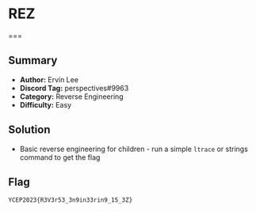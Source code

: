 # REZ
===

## Summary
* **Author:** Ervin Lee
* **Discord Tag:** perspectives#9963
* **Category:** Reverse Engineering
* **Difficulty:** Easy

## Solution
- Basic reverse engineering for children - run a simple `ltrace` or strings command to get the flag

## Flag
```
YCEP2023{R3V3r53_3n9in33rin9_15_3Z}
```